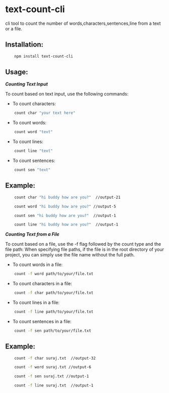 # text-count-cli
cli tool to count the number of words,characters,sentences,line from a text or a file.

## Installation:
```bash
    npm install text-count-cli
```

## Usage:
***Counting Text Input***

To count based on text input, use the following commands:

- To count characters:
```bash
    count char "your text here"
```

- To count words:
```bash
    count word "text"
```

- To count lines:
```bash
    count line "text"
```

- To count sentences:
```bash
    count sen "text"
```

## Example:
```bash
    count char "hi buddy how are you?"  //output-21

    count word "hi buddy how are you?" //output-5

    count sen "hi buddy how are you?"  //output-1

    count line "hi buddy how are you?"  //output-1

```

***Counting Text from a File***

To count based on a file, use the -f flag followed by the count type and the file path:
When specifying file paths, if the file is in the root directory of your project, you can simply use the file name without the full path.


- To count words in a file:
```bash
    count -f word path/to/your/file.txt
```

- To count characters in a file:
```bash
    count -f char path/to/your/file.txt
```

- To count lines in a file:
```bash
    count -f line path/to/your/file.txt
```

- To count sentences in a file:
```bash
    count -f sen path/to/your/file.txt
```

## Example:
```bash
    count -f char suraj.txt  //output-32

    count -f word suraj.txt //output-6

    count -f sen suraj.txt //output-1

    count -f line suraj.txt  //output-1

```


